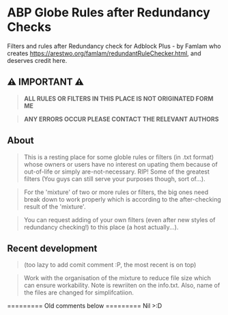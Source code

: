 # ABP Globe Rules after Redundancy Checks
Filters and rules after Redundancy check for Adblock Plus - by Famlam who creates https://arestwo.org/famlam/redundantRuleChecker.html, and deserves credit here.

## ⚠ IMPORTANT ⚠
> **ALL RULES OR FILTERS IN THIS PLACE IS NOT ORIGINATED FORM ME**

> **ANY ERRORS OCCUR PLEASE CONTACT THE RELEVANT AUTHORS**

## About
> This is a resting place for some globle rules or filters (in .txt format) whose owners or users have no interest on upating them because of out-of-life or simply are-not-necessary. RIP! Some of the greatest filters (You guys can still serve your purposes though, sort of...).

> For the 'mixture' of two or more rules or filters, the big ones need break down to work properly which is according to the after-checking result of the 'mixture'.

> You can request adding of your own filters (even after new styles of redundancy checking!) to this place (a host actually...).

## Recent development 
>  (too lazy to add comit comment :P, the most recent is on top)

> Work with the organisation of the mixture to reduce file size which can ensure workability. Note is rewriiten on the info.txt.
Also, name of the files are changed for simplifcatiion.

========= Old comments below =========
Nil >:D
